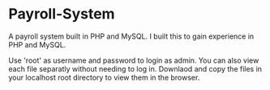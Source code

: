 # Payroll-System
A payroll system built in PHP and MySQL. I built this to gain experience in PHP and MySQL.

Use 'root' as username and password to login as admin. You can also view each file separatly without needing to log in. Downlaod and copy the files in your localhost root directory to view them in the browser.

